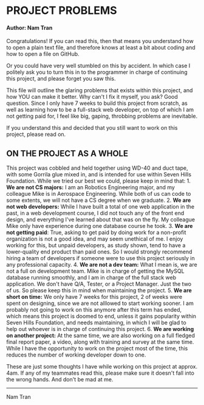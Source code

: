 # PROJECT PROBLEMS
#### Author: Nam Tran

Congratulations! If you can read this, then that means you understand how to open a plain text file, and therefore knows at least a bit about coding and how to open a file on GitHub. 

Or you could have very well stumbled on this by accident. In which case I politely ask you to turn this in to the programmer in charge of continuing this project, and please forget you saw this.

This file will outline the glaring problems that exists within this project, and how YOU can make it better. Why can't I fix it myself, you ask? Good question. Since I only have 7 weeks to build this project from scratch, as well as learning how to be a full-stack web developer, on top of which I am not getting paid for, I feel like big, gaping, throbbing problems are inevitable. 


If you understand this and decided that you still want to work on this project, please read on.

## ON THE PROJECT AS A WHOLE

This project was cobbled and held together using WD-40 and duct tape, with some Gorrila glue mixed in, and is intended for use within Seven Hills Foundation. While we tried our best we could, please keep in mind that: 
    1. __We are not CS majors:__ I am an Robotics Engineering major, and my colleague Mike is in Aerospace Engineering. While both of us can code to some extents, we will not have a CS degree when we graduate.
    2. __We are not web developers:__ While I have built a total of one web application in the past, in a web development course, I did not touch any of the front end design, and everything I've learned about that was on the fly. My colleague Mike only have experience during one database course he took.
    3. __We are not getting paid__: True, asking to get paid by doing work for a non-profit organization is not a good idea, and may seem unethical of me. I enjoy working for this, but unpaid developers, as study shown, tend to have a lower-quality end product than paid ones. So I would strongly recommend hiring a team of developers if someone were to use this project seriously in any professional capacity.
    4. __We are not a dev team:__ What I mean is, we are not a full on development team. Mike is in charge of getting the MySQL database running smoothly, and I am in charge of the full stack web application. We don't have Q/A, Tester, or a Project Manager. Just the two of us. So please keep this in mind when maintaining the project.
    5. __We are short on time:__ We only have 7 weeks for this project, 2 of weeks were spent on designing, since we are not alllowed to start working sooner. I am probably not going to work on this anymore after this term has ended, which means this project is doomed to end, unless it gains popularity within Seven Hills Foundation, and needs maintaining, in which I will be glad to help out whoever is in charge of continuing this project. 
    6. __We are working on another project:__ At the same time, we are also working on a full fledged final report paper, a video, along with training and survey at the same time. While I have the opportunity to work on the project most of the time, this reduces the number of working developer down to one. 
    
    
These are just some thoughts I have while working on this project at approx. 4am. If any of my teammates read this, please make sure it doesn't fall into the wrong hands. And don't be mad at me.

---
Nam Tran